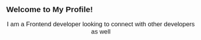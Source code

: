 
<div style="font-family: Arial, sans-serif;">
  <h2>Welcome to My Profile!</h2>
  <p>I am a Frontend developer looking to connect with other developers as well</p>
</div>
<style>
 <style>
    h2 {
        text-align: center;
        color: #007bff;
    }
    p {
        text-align: center;
        font-size: 1.2em;
    }
</style>


